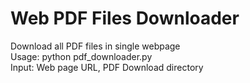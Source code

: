 Web PDF Files Downloader
==================

Download all PDF files in single webpage  
Usage: python pdf_downloader.py <webpage-url> <save-dir>  
Input: Web page URL, PDF Download directory
